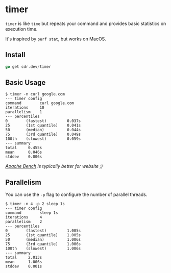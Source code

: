 # timer

`timer` is like `time` but repeats your command and provides basic statistics on execution time.

It's inspired by `perf stat`, but works on MacOS.

## Install

```go
go get cdr.dev/timer
```

## Basic Usage

```shell script
$ timer -n curl google.com
--- timer config
command        curl google.com
iterations     10
parallelism    1
--- percentiles
0        (fastest)         0.037s
25       (1st quantile)    0.041s
50       (median)          0.044s
75       (3rd quantile)    0.049s
100th    (slowest)         0.059s
--- summary
total     0.455s
mean      0.046s
stddev    0.006s
```
_[Apache Bench](https://httpd.apache.org/docs/2.4/programs/ab.html) is typically better for website ;)_

## Parallelism

You can use the `-p` flag to configure the number of parallel threads.

```shell script
$ timer -n 4 -p 2 sleep 1s
--- timer config
command        sleep 1s
iterations     4
parallelism    2
--- percentiles
0        (fastest)         1.005s
25       (1st quantile)    1.005s
50       (median)          1.006s
75       (3rd quantile)    1.006s
100th    (slowest)         1.006s
--- summary
total     2.013s
mean      1.006s
stddev    0.001s
```
